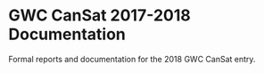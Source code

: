 # GWC CanSat 2017-2018 Documentation
Formal reports and documentation for the 2018 GWC CanSat entry.
